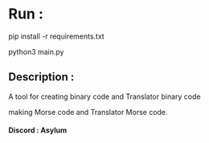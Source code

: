 # Run : 
pip install -r requirements.txt

python3 main.py


## Description : 

A tool for creating binary code and Translator binary code

making Morse code and Translator Morse code.

#### Discord : Asylum

